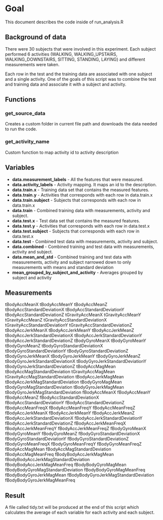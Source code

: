 # Goal
This document describes the code inside of run_analysis.R

## Background of data
There were 30 subjects that were involved in this experiment.   Each subject performed 6 activities (WALKING, WALKING_UPSTAIRS, WALKING_DOWNSTAIRS, SITTING, STANDING, LAYING) and different measurements were taken.

Each row in the test and the training data are associated with one subject and a single activity.  One of the goals of this script was to combine the test and training data and associate it with a subject and activity. 


## Functions
### get_source_data
Creates a custom folder in current file path and downloads the data needed to run the code.
### get_activity_name
Custom function to map activity id to activity description


## Variables
 - **data.measurement_labels** - All the features that were measured.
 - **data.activity_labels** - Activity mapping. It maps an id to the description.
 - **data.train.x** - Training data set that contains the measured features.
 - **data.train.y** - Activities that corresponds with each row in data.train.x
 - **data.train.subject** - Subjects that corresponds with each row in data.train.x
 - **data.train** - Combined training data with measurements, activity and subject.
 - **data.test.x** - Test data set that contains the measured features.
 - **data.test.y** - Activities that corresponds with each row in data.test.x
 - **data.test.subject** - Subjects that corresponds with each row in data.test.x
 - **data.test** - Combined test data with measurements, activity and subject.
 - **data.combined** - Combined training and test data with measurements, activity and subject.
 - **data.mean_and_std** - Combined training and test data with measurements, activity and subject narrowed down to only measurements with means and standard deviation
 - **mean_grouped_by_subject_and_activity** - Averages grouped by subject and activity

## Measurements
tBodyAccMeanX
tBodyAccMeanY
tBodyAccMeanZ
tBodyAccStandardDeviationX
tBodyAccStandardDeviationY
tBodyAccStandardDeviationZ
tGravityAccMeanX
tGravityAccMeanY
tGravityAccMeanZ
tGravityAccStandardDeviationX
tGravityAccStandardDeviationY
tGravityAccStandardDeviationZ
tBodyAccJerkMeanX
tBodyAccJerkMeanY
tBodyAccJerkMeanZ
tBodyAccJerkStandardDeviationX
tBodyAccJerkStandardDeviationY
tBodyAccJerkStandardDeviationZ
tBodyGyroMeanX
tBodyGyroMeanY
tBodyGyroMeanZ
tBodyGyroStandardDeviationX
tBodyGyroStandardDeviationY
tBodyGyroStandardDeviationZ
tBodyGyroJerkMeanX
tBodyGyroJerkMeanY
tBodyGyroJerkMeanZ
tBodyGyroJerkStandardDeviationX
tBodyGyroJerkStandardDeviationY
tBodyGyroJerkStandardDeviationZ
tBodyAccMagMean
tBodyAccMagStandardDeviation
tGravityAccMagMean
tGravityAccMagStandardDeviation
tBodyAccJerkMagMean
tBodyAccJerkMagStandardDeviation
tBodyGyroMagMean
tBodyGyroMagStandardDeviation
tBodyGyroJerkMagMean
tBodyGyroJerkMagStandardDeviation
fBodyAccMeanX
fBodyAccMeanY
fBodyAccMeanZ
fBodyAccStandardDeviationX
fBodyAccStandardDeviationY
fBodyAccStandardDeviationZ
fBodyAccMeanFreqX
fBodyAccMeanFreqY
fBodyAccMeanFreqZ
fBodyAccJerkMeanX
fBodyAccJerkMeanY
fBodyAccJerkMeanZ
fBodyAccJerkStandardDeviationX
fBodyAccJerkStandardDeviationY
fBodyAccJerkStandardDeviationZ
fBodyAccJerkMeanFreqX
fBodyAccJerkMeanFreqY
fBodyAccJerkMeanFreqZ
fBodyGyroMeanX
fBodyGyroMeanY
fBodyGyroMeanZ
fBodyGyroStandardDeviationX
fBodyGyroStandardDeviationY
fBodyGyroStandardDeviationZ
fBodyGyroMeanFreqX
fBodyGyroMeanFreqY
fBodyGyroMeanFreqZ
fBodyAccMagMean
fBodyAccMagStandardDeviation
fBodyAccMagMeanFreq
fBodyBodyAccJerkMagMean
fBodyBodyAccJerkMagStandardDeviation
fBodyBodyAccJerkMagMeanFreq
fBodyBodyGyroMagMean
fBodyBodyGyroMagStandardDeviation
fBodyBodyGyroMagMeanFreq
fBodyBodyGyroJerkMagMean
fBodyBodyGyroJerkMagStandardDeviation
fBodyBodyGyroJerkMagMeanFreq

## Result
A file called tidy.txt will be produced at the end of this script which calculates the average of each variable for each activity and each subject.

